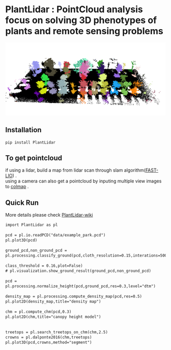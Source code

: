 # PlantLidar : PointCloud analysis focus on solving 3D phenotypes of plants and remote sensing problems

![seg](asserts/seg.png)



## Installation
```
pip install PlantLidar
```

## To get pointcloud
if using a lidar, build a map from lidar scan through slam algorithm([FAST-LIO](https://github.com/hku-mars/FAST_LIO)) .   
using a camera can also get a pointcloud by inputing multiple view images to [colmap](https://github.com/colmap/colmap) .


## Quick Run
More details please check [PlantLidar-wiki](https://github.com/SkyCol/PlantLidar/wiki/PlantLidar-wiki)
```
import PlantLidar as pl

pcd = pl.io.readPCD("data/example_park.pcd")
pl.plot3D(pcd)

ground_pcd,non_ground_pcd = pl.processing.classify_ground(pcd,cloth_resolution=0.15,interations=500,
                                                          class_threshold = 0.16,plot=False)
# pl.visualization.show_ground_result(ground_pcd,non_ground_pcd)

pcd = pl.processing.normalize_height(pcd,ground_pcd,res=0.3,level="dtm")

density_map = pl.processing.compute_density_map(pcd,res=0.5)
pl.plot2D(density_map,title="density map")

chm = pl.compute_chm(pcd,0.3)
pl.plot2D(chm,title="canopy height model")


treetops = pl.search_treetops_on_chm(chm,2.5)
crowns = pl.dalponte2016(chm,treetops)
pl.plot3D(pcd,crowns,method="segment")
```
